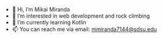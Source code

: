- 👋 Hi, I’m Mikai Miranda
- 👀 I’m interested in web development and rock climbing
- 🌱 I’m currently learning Kotlin
- 📫 You can reach me via email: mmiranda7144@sdsu.edu
<!---
mikaimiranda1/mikaimiranda1 is a ✨ special ✨ repository because its `README.md` (this file) appears on your GitHub profile.
You can click the Preview link to take a look at your changes.
--->
